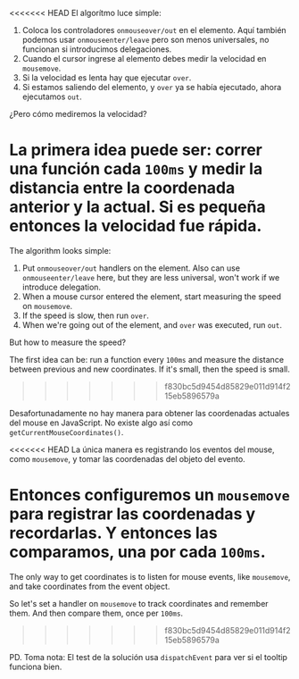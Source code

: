 
<<<<<<< HEAD
El algorítmo luce simple:
1. Coloca los controladores `onmouseover/out` en el elemento. Aquí también podemos usar `onmouseenter/leave` pero son menos universales, no funcionan si introducimos delegaciones.
2. Cuando el cursor ingrese al elemento debes medir la velocidad en `mousemove`.
3. Si la velocidad es lenta hay que ejecutar `over`.
4. Si estamos saliendo del elemento, y `over` ya se había ejecutado, ahora ejecutamos `out`.

¿Pero cómo mediremos la velocidad?

La primera idea puede ser: correr una función cada `100ms` y medir la distancia entre la coordenada anterior y la actual. Si es pequeña entonces la velocidad fue rápida.
=======
The algorithm looks simple:
1. Put `onmouseover/out` handlers on the element. Also can use `onmouseenter/leave` here, but they are less universal, won't work if we introduce delegation.
2. When a mouse cursor entered the element, start measuring the speed on `mousemove`.
3. If the speed is slow, then run `over`.
4. When we're going out of the element, and `over` was executed, run `out`.

But how to measure the speed?

The first idea can be: run a function every `100ms` and measure the distance between previous and new coordinates. If it's small, then the speed is small.
>>>>>>> f830bc5d9454d85829e011d914f215eb5896579a

Desafortunadamente no hay manera para obtener las coordenadas actuales del mouse en JavaScript. No existe algo así como `getCurrentMouseCoordinates()`.

<<<<<<< HEAD
La única manera es registrando los eventos del mouse, como `mousemove`, y tomar las coordenadas del objeto del evento.

Entonces configuremos un `mousemove` para registrar las coordenadas y recordarlas. Y entonces las comparamos, una por cada `100ms`.
=======
The only way to get coordinates is to listen for mouse events, like `mousemove`, and take coordinates from the event object.

So let's set a handler on `mousemove` to track coordinates and remember them. And then compare them, once per `100ms`.
>>>>>>> f830bc5d9454d85829e011d914f215eb5896579a

PD. Toma nota: El test de la solución usa `dispatchEvent` para ver si el tooltip funciona bien.
